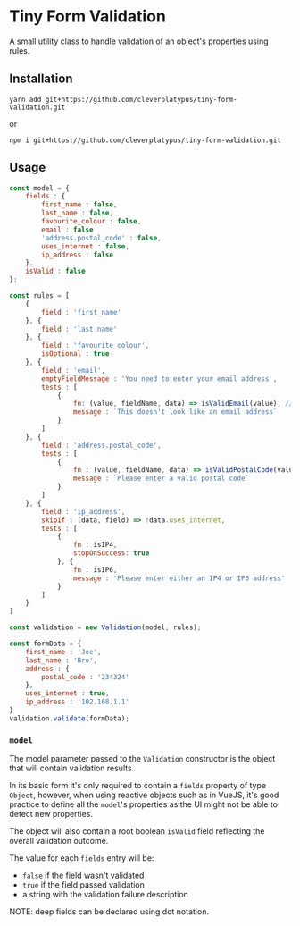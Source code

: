 # Tiny Form Validation

A small utility class to handle validation of an object's properties using rules.

## Installation

```
yarn add git+https://github.com/cleverplatypus/tiny-form-validation.git
```

or

```
npm i git+https://github.com/cleverplatypus/tiny-form-validation.git
```

## Usage

```javascript
const model = {
    fields : {
        first_name : false,
        last_name : false,
        favourite_colour : false,
        email : false
        'address.postal_code' : false,
        uses_internet : false,
        ip_address : false
    },
    isValid : false
};

const rules = [
    {
        field : 'first_name'
    }, {
        field : 'last_name'
    }, {
        field : 'favourite_colour',
        isOptional : true
    }, {
        field : 'email',
        emptyFieldMessage : 'You need to enter your email address',
        tests : [
            {
                fn: (value, fieldName, data) => isValidEmail(value), // isValidEmail is some fancy third party function
                message : `This doesn't look like an email address`
            }
        ]
    }, {
        field : 'address.postal_code',
        tests : [
            {
                fn : (value, fieldName, data) => isValidPostalCode(value, 'AU'), //other fancy external validation function
                message : `Please enter a valid postal code`
            }
        ]
    }, {
        field : 'ip_address',
        skipIf : (data, field) => !data.uses_internet,
        tests : [
            {
                fn : isIP4,
                stopOnSuccess: true
            }, {
                fn : isIP6,
                message : 'Please enter either an IP4 or IP6 address'
            }
        ]
    }
]

const validation = new Validation(model, rules);

const formData = {
    first_name : 'Joe',
    last_name : 'Bro',
    address : {
        postal_code : '234324'
    },
    uses_internet : true,
    ip_address : '102.168.1.1'
}
validation.validate(formData);
```

### `model`
The model parameter passed to the `Validation` constructor is the object that will contain validation results.

In its basic form it's only required to contain a `fields` property of type `Object`, however, when using reactive objects such as in VueJS, it's good practice to define all the `model`'s properties as the UI might not be able to detect new properties.

The object will also contain a root boolean `isValid` field reflecting the overall validation outcome.

The value for each `fields` entry will be:
- `false` if the field wasn't validated
- `true` if the field passed validation
- a string with the validation failure description


NOTE: deep fields can be declared using dot notation.



